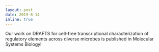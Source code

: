 ```yaml
---
layout: post
date: 2019-8-14
inline: true
---
```


Our work on DRAFTS for cell-free transcriptional characterization of regulatory elements across diverse microbes is published in Molecular Systems Biology!